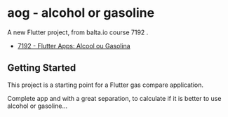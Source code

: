 # aog - alcohol or gasoline

A new Flutter project, from balta.io course 7192 .
- [7192 - Flutter Apps: Alcool ou Gasolina](https://balta.io/cursos/flutter-apps-alcool-ou-gasolina)

## Getting Started

This project is a starting point for a Flutter gas compare application.

Complete app and with a great separation, to calculate if it is better to use alcohol or gasoline...
